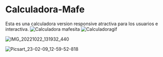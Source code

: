 # Calculadora-Mafe
Esta es una calculadora version responsive 
atractiva para los usuarios e interactiva.
![Calculadora mafesita](https://user-images.githubusercontent.com/116750999/204414597-acc10f74-de12-4c6e-aebc-6aa4d6417da2.png)
![Calculadoragif](https://user-images.githubusercontent.com/116750999/212441301-6273414f-6bbc-4c88-a5e7-f8a2fb748993.gif)




![IMG_20221022_131932_440](https://user-images.githubusercontent.com/116750999/217895729-10a5baf8-52af-4983-8d58-85a8625a540a.jpg)

![Picsart_23-02-09_12-59-52-818](https://user-images.githubusercontent.com/116750999/217899197-940cabaa-0cc7-460a-b168-2338e6f7559f.jpg)

